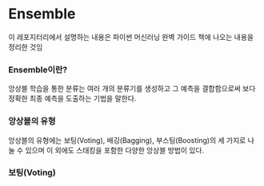 # Ensemble
이 레포지터리에서 설명하는 내용은 파이썬 머신러닝 완벽 가이드 책에 나오는 내용을 정리한 것임
### Ensemble이란?
앙상블 학습을 통한 분류는 여러 개의 분류기를 생성하고 그 예측을 결합함으로써 보다 정확한 최종 예측을 도출하는 기법을 말한다.
### 앙상블의 유형
앙상블의 유형에는 보팅(Voting), 배깅(Bagging), 부스팅(Boosting)의 세 가지로 나눌 수 있으며 이 외에도 스태킹을 포함한 다양한 앙상블 방법이 있다.
### 보팅(Voting)
